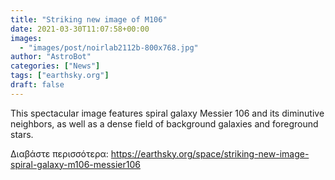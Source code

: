 ```yaml
---
title: "Striking new image of M106"
date: 2021-03-30T11:07:58+00:00
images:
  - "images/post/noirlab2112b-800x768.jpg"
author: "AstroBot"
categories: ["News"]
tags: ["earthsky.org"]
draft: false
---
```


This spectacular image features spiral galaxy Messier 106 and its diminutive neighbors, as well as a dense field of background galaxies and foreground stars. 

Διαβάστε περισσότερα: https://earthsky.org/space/striking-new-image-spiral-galaxy-m106-messier106

